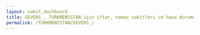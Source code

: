 ```yaml
---
layout: vakit_dashboard
title: GEVERS_, TURKMENISTAN için iftar, namaz vakitleri ve hava durumu - ilçe/eyalet seç
permalink: /TURKMENISTAN/GEVERS_/
---
```


<script type="text/javascript">
  var GLOBAL_COUNTRY = 'TURKMENISTAN';
  var GLOBAL_CITY = 'GEVERS_';
  var GLOBAL_STATE = '';
  var lat = 72;
  var lon = 21;
</script>
